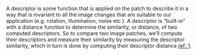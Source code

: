 A descriptor is some function that is applied on the patch to describe it in a way that is invariant to all the image changes that are suitable to our application (e.g. rotation, illumination, noise etc.). A descriptor is “built-in” with a distance function to determine the similarity, or distance, of two computed descriptors. So to compare two image patches, we’ll compute their descriptors and measure their similarity by measuring the descriptor similarity, which in turn is done by computing their descriptor distance [ref: 1](https://gilscvblog.com/2013/08/18/a-short-introduction-to-descriptors/). 